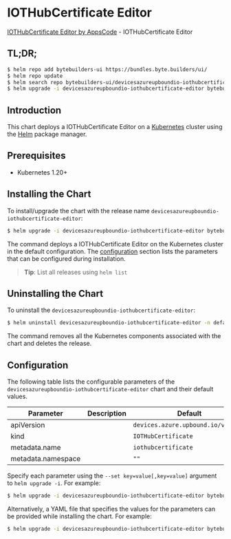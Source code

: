 # IOTHubCertificate Editor

[IOTHubCertificate Editor by AppsCode](https://byte.builders) - IOTHubCertificate Editor

## TL;DR;

```bash
$ helm repo add bytebuilders-ui https://bundles.byte.builders/ui/
$ helm repo update
$ helm search repo bytebuilders-ui/devicesazureupboundio-iothubcertificate-editor --version=v0.4.18
$ helm upgrade -i devicesazureupboundio-iothubcertificate-editor bytebuilders-ui/devicesazureupboundio-iothubcertificate-editor -n default --create-namespace --version=v0.4.18
```

## Introduction

This chart deploys a IOTHubCertificate Editor on a [Kubernetes](http://kubernetes.io) cluster using the [Helm](https://helm.sh) package manager.

## Prerequisites

- Kubernetes 1.20+

## Installing the Chart

To install/upgrade the chart with the release name `devicesazureupboundio-iothubcertificate-editor`:

```bash
$ helm upgrade -i devicesazureupboundio-iothubcertificate-editor bytebuilders-ui/devicesazureupboundio-iothubcertificate-editor -n default --create-namespace --version=v0.4.18
```

The command deploys a IOTHubCertificate Editor on the Kubernetes cluster in the default configuration. The [configuration](#configuration) section lists the parameters that can be configured during installation.

> **Tip**: List all releases using `helm list`

## Uninstalling the Chart

To uninstall the `devicesazureupboundio-iothubcertificate-editor`:

```bash
$ helm uninstall devicesazureupboundio-iothubcertificate-editor -n default
```

The command removes all the Kubernetes components associated with the chart and deletes the release.

## Configuration

The following table lists the configurable parameters of the `devicesazureupboundio-iothubcertificate-editor` chart and their default values.

|     Parameter      | Description |                    Default                    |
|--------------------|-------------|-----------------------------------------------|
| apiVersion         |             | <code>devices.azure.upbound.io/v1beta1</code> |
| kind               |             | <code>IOTHubCertificate</code>                |
| metadata.name      |             | <code>iothubcertificate</code>                |
| metadata.namespace |             | <code>""</code>                               |


Specify each parameter using the `--set key=value[,key=value]` argument to `helm upgrade -i`. For example:

```bash
$ helm upgrade -i devicesazureupboundio-iothubcertificate-editor bytebuilders-ui/devicesazureupboundio-iothubcertificate-editor -n default --create-namespace --version=v0.4.18 --set apiVersion=devices.azure.upbound.io/v1beta1
```

Alternatively, a YAML file that specifies the values for the parameters can be provided while
installing the chart. For example:

```bash
$ helm upgrade -i devicesazureupboundio-iothubcertificate-editor bytebuilders-ui/devicesazureupboundio-iothubcertificate-editor -n default --create-namespace --version=v0.4.18 --values values.yaml
```
